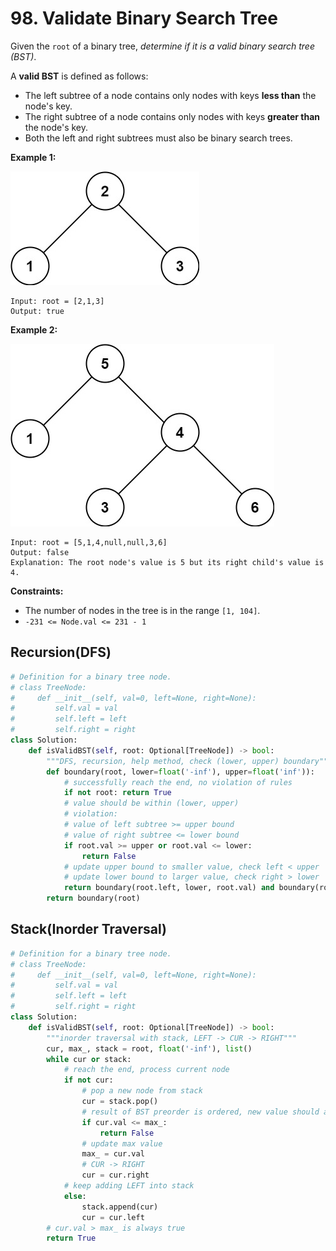 # 98. Validate Binary Search Tree

Given the `root` of a binary tree, *determine if it is a valid binary search tree (BST)*.

A **valid BST** is defined as follows:

* The left subtree of a node contains only nodes with keys **less than** the node's key.
* The right subtree of a node contains only nodes with keys **greater than** the node's key.
* Both the left and right subtrees must also be binary search trees.
 

**Example 1:**

![img_24.png](img_24.png)

```
Input: root = [2,1,3]
Output: true
```

**Example 2:**

![img_25.png](img_25.png)

```
Input: root = [5,1,4,null,null,3,6]
Output: false
Explanation: The root node's value is 5 but its right child's value is 4.
```

**Constraints:**

* The number of nodes in the tree is in the range `[1, 104]`.
* `-231 <= Node.val <= 231 - 1`

## Recursion(DFS)
```python
# Definition for a binary tree node.
# class TreeNode:
#     def __init__(self, val=0, left=None, right=None):
#         self.val = val
#         self.left = left
#         self.right = right
class Solution:
    def isValidBST(self, root: Optional[TreeNode]) -> bool:
        """DFS, recursion, help method, check (lower, upper) boundary"""
        def boundary(root, lower=float('-inf'), upper=float('inf')):
            # successfully reach the end, no violation of rules
            if not root: return True
            # value should be within (lower, upper)
            # violation:
            # value of left subtree >= upper bound
            # value of right subtree <= lower bound
            if root.val >= upper or root.val <= lower:
                return False
            # update upper bound to smaller value, check left < upper
            # update lower bound to larger value, check right > lower
            return boundary(root.left, lower, root.val) and boundary(root.right, root.val, upper) 
        return boundary(root)
```

## Stack(Inorder Traversal)
```python
# Definition for a binary tree node.
# class TreeNode:
#     def __init__(self, val=0, left=None, right=None):
#         self.val = val
#         self.left = left
#         self.right = right
class Solution:
    def isValidBST(self, root: Optional[TreeNode]) -> bool:
        """inorder traversal with stack, LEFT -> CUR -> RIGHT"""
        cur, max_, stack = root, float('-inf'), list()
        while cur or stack:
            # reach the end, process current node
            if not cur:
                # pop a new node from stack
                cur = stack.pop()
                # result of BST preorder is ordered, new value should always be bigger
                if cur.val <= max_:
                    return False
                # update max value
                max_ = cur.val
                # CUR -> RIGHT
                cur = cur.right
            # keep adding LEFT into stack
            else:
                stack.append(cur)
                cur = cur.left
        # cur.val > max_ is always true
        return True
```

